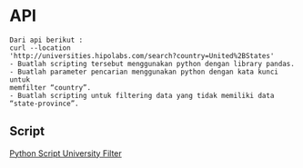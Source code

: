 # API

```
Dari api berikut :
curl --location
'http://universities.hipolabs.com/search?country=United%2BStates'
- Buatlah scripting tersebut menggunakan python dengan library pandas.
- Buatlah parameter pencarian menggunakan python dengan kata kunci untuk
memfilter “country”.
- Buatlah scripting untuk filtering data yang tidak memiliki data “state-province”.
```

## Script

[Python Script University Filter](https://github.com/reyhanalvr/parkee-technical-test/blob/master/API/univ_filter_info.py)
